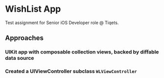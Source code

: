 # WishList App
Test assignment for Senior iOS Developer role @ Tiqets.

## Approaches

### UIKit app with composable collection views, backed by diffable data source

### Created a UIViewController subclass `WLViewController`



